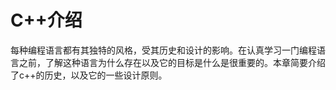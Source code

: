 # C++介绍

每种编程语言都有其独特的风格，受其历史和设计的影响。在认真学习一门编程语言之前，了解这种语言为什么存在以及它的目标是什么是很重要的。本章简要介绍了c++的历史，以及它的一些设计原则。


